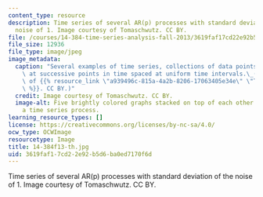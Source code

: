 ```yaml
---
content_type: resource
description: Time series of several AR(p) processes with standard deviation of the
  noise of 1. Image courtesy of Tomaschwutz. CC BY.
file: /courses/14-384-time-series-analysis-fall-2013/3619faf17cd22e92b5d6ba0ed7170f6d_14-384f13-th.jpg
file_size: 12936
file_type: image/jpeg
image_metadata:
  caption: "Several examples of time series, collections of data points,\_measured\
    \ at successive points in time spaced at uniform time intervals.\_(Image courtesy\
    \ of {{% resource_link \"a939496c-815a-4a2b-8206-17063405e34e\" \"Tomaschwutz\"\
    \ %}}. CC BY.)"
  credit: Image courtesy of Tomaschwutz. CC BY.
  image-alt: Five brightly colored graphs stacked on top of each other. Each shows
    a time series process.
learning_resource_types: []
license: https://creativecommons.org/licenses/by-nc-sa/4.0/
ocw_type: OCWImage
resourcetype: Image
title: 14-384f13-th.jpg
uid: 3619faf1-7cd2-2e92-b5d6-ba0ed7170f6d
---
```

Time series of several AR(p) processes with standard deviation of the noise of 1. Image courtesy of Tomaschwutz. CC BY.